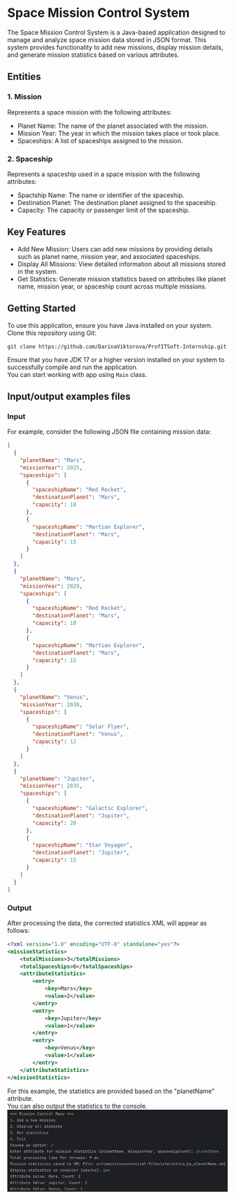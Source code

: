 # Space Mission Control System <br/>
The Space Mission Control System is a Java-based application designed to manage and analyze space mission data stored in JSON format. This system provides functionality to add new missions, display mission details, and generate mission statistics based on various attributes.
## Entities
### 1. Mission
Represents a space mission with the following attributes:
- Planet Name: The name of the planet associated with the mission.
- Mission Year: The year in which the mission takes place or took place.
- Spaceships: A list of spaceships assigned to the mission.
### 2. Spaceship
Represents a spaceship used in a space mission with the following attributes:
- Spactship Name:  The name or identifier of the spaceship.
- Destination Planet: The destination planet assigned to the spaceship.
- Capacity: The capacity or passenger limit of the spaceship.
## Key Features
- Add New Mission: Users can add new missions by providing details such as planet name, mission year, and associated spaceships.
- Display All Missions: View detailed information about all missions stored in the system.
- Get Statistics: Generate mission statistics based on attributes like planet name, mission year, or spaceship count across multiple missions.
## Getting Started
To use this application, ensure you have Java installed on your system. Clone this repository using Git:
```
git clone https://github.com/DarinaViktorova/ProfITSoft-Internship.git
```
Ensure that you have JDK 17 or a higher version installed on your system to successfully compile and run the application. <br/>
You can start working with app using `Main` class.
## Input/output examples files
### Input
For example, consider the following JSON file containing mission data:
```json
[
  {
    "planetName": "Mars",
    "missionYear": 2025,
    "spaceships": [
      {
        "spaceshipName": "Red Rocket",
        "destinationPlanet": "Mars",
        "capacity": 10
      },
      {
        "spaceshipName": "Martian Explorer",
        "destinationPlanet": "Mars",
        "capacity": 15
      }
    ]
  },
  {
    "planetName": "Mars",
    "missionYear": 2029,
    "spaceships": [
      {
        "spaceshipName": "Red Rocket",
        "destinationPlanet": "Mars",
        "capacity": 10
      },
      {
        "spaceshipName": "Martian Explorer",
        "destinationPlanet": "Mars",
        "capacity": 15
      }
    ]
  },
  {
    "planetName": "Venus",
    "missionYear": 2030,
    "spaceships": [
      {
        "spaceshipName": "Solar Flyer",
        "destinationPlanet": "Venus",
        "capacity": 12
      }
    ]
  },
  {
    "planetName": "Jupiter",
    "missionYear": 2035,
    "spaceships": [
      {
        "spaceshipName": "Galactic Explorer",
        "destinationPlanet": "Jupiter",
        "capacity": 20
      },
      {
        "spaceshipName": "Star Voyager",
        "destinationPlanet": "Jupiter",
        "capacity": 15
      }
    ]
  }
]
```
### Output
After processing the data, the corrected statistics XML will appear as follows:
```xml
<?xml version="1.0" encoding="UTF-8" standalone="yes"?>
<missionStatistics>
    <totalMissions>3</totalMissions>
    <totalSpaceships>0</totalSpaceships>
    <attributeStatistics>
        <entry>
            <key>Mars</key>
            <value>2</value>
        </entry>
        <entry>
            <key>Jupiter</key>
            <value>1</value>
        </entry>
        <entry>
            <key>Venus</key>
            <value>1</value>
        </entry>
    </attributeStatistics>
</missionStatistics>
```
For this example, the statistics are provided based on the "planetName" attribute. <br/>
You can also output the statistics to the console.
![Statistics result](https://github.com/DarinaViktorova/ProfITSoft-Internship/blob/main/images/res_statistic.png)
